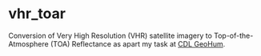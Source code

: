 # vhr_toar
Conversion of Very High Resolution (VHR) satellite imagery to Top-of-the-Atmosphere (TOA) Reflectance as apart my task 
at [CDL GeoHum](http://geohum.zgis.at/).

